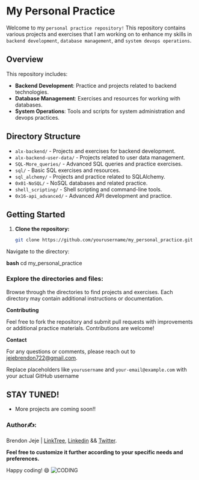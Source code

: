 # My Personal Practice

Welcome to my ``personal practice repository!`` This repository contains various projects and exercises that I am working on to enhance my skills in ``backend development``, ``database management``, and ``system devops operations``.

## Overview

This repository includes:

- **Backend Development**: Practice and projects related to backend technologies.
- **Database Management**: Exercises and resources for working with databases.
- **System Operations**: Tools and scripts for system administration and devops practices.

## Directory Structure

- `alx-backend/` - Projects and exercises for backend development.
- `alx-backend-user-data/` - Projects related to user data management.
- `SQL-More_queries/` - Advanced SQL queries and practice exercises.
- `sql/` - Basic SQL exercises and resources.
- `sql_alchemy/` - Projects and practice related to SQLAlchemy.
- `0x01-NoSQL/` - NoSQL databases and related practice.
- `shell_scripting/` - Shell scripting and command-line tools.
- `0x16-api_advanced/` - Advanced API development and practice.

## Getting Started

1. **Clone the repository:**

   ```bash
   git clone https://github.com/yourusername/my_personal_practice.git

Navigate to the directory:

__bash__
cd my_personal_practice

### Explore the directories and files:

Browse through the directories to find projects and exercises. Each directory may contain additional instructions or documentation.

__Contributing__

Feel free to fork the repository and submit pull requests with improvements or additional practice materials. Contributions are welcome!

__Contact__

For any questions or comments, please reach out to jejebrendon722@gmail.com.

Replace placeholders like `yourusername` and `your-email@example.com` with your actual GitHub username

## STAY TUNED!

- More projects are coming soon!!

### Author✍️:

Brendon Jeje | [LinkTree](https://linktr.ee/brendonjeje), [Linkedin](https://www.linkedin.com/in/brendonjeje/) && [Twitter](https://twitter.com/brendon4545).

__Feel free to customize it further according to your specific needs and preferences.__

Happy coding! 😄
![CODING](https://private-user-images.githubusercontent.com/125453474/302952835-a9c38230-7d04-4b44-a830-686dc22c7b61.png?jwt=eyJhbGciOiJIUzI1NiIsInR5cCI6IkpXVCJ9.eyJpc3MiOiJnaXRodWIuY29tIiwiYXVkIjoicmF3LmdpdGh1YnVzZXJjb250ZW50LmNvbSIsImtleSI6ImtleTUiLCJleHAiOjE3MjEyOTQzMTEsIm5iZiI6MTcyMTI5NDAxMSwicGF0aCI6Ii8xMjU0NTM0NzQvMzAyOTUyODM1LWE5YzM4MjMwLTdkMDQtNGI0NC1hODMwLTY4NmRjMjJjN2I2MS5wbmc_WC1BbXotQWxnb3JpdGhtPUFXUzQtSE1BQy1TSEEyNTYmWC1BbXotQ3JlZGVudGlhbD1BS0lBVkNPRFlMU0E1M1BRSzRaQSUyRjIwMjQwNzE4JTJGdXMtZWFzdC0xJTJGczMlMkZhd3M0X3JlcXVlc3QmWC1BbXotRGF0ZT0yMDI0MDcxOFQwOTEzMzFaJlgtQW16LUV4cGlyZXM9MzAwJlgtQW16LVNpZ25hdHVyZT04MTYzM2MxNmI2NjEyMzM1MWM4MDk5NGU2MGE1N2I5YzI5YWFhOGQ4OGRhMTgxNGQxZTljNGM5MTY1MWM4NGUyJlgtQW16LVNpZ25lZEhlYWRlcnM9aG9zdCZhY3Rvcl9pZD0wJmtleV9pZD0wJnJlcG9faWQ9MCJ9.nVq6Ftntj1tzUrnN7NC40s3wwp3v8Xz5aq41oEWbszk)
